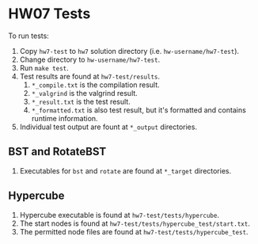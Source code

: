 # HW07 Tests

To run tests:

1. Copy `hw7-test` to `hw7` solution directory (i.e. `hw-username/hw7-test`).
1. Change directory to `hw-username/hw7-test`.
1. Run `make test`.
1. Test results are found at `hw7-test/results`. 
	1. `*_compile.txt` is the compilation result.
	1. `*_valgrind` is the valgrind result.
	1. `*_result.txt` is the test result.
	1. `*_formatted.txt` is also test result, but it's formatted and contains runtime information.
1. Individual test output are fount at `*_output` directories.

## BST and RotateBST

1. Executables for `bst` and `rotate` are found at `*_target` directories.

## Hypercube

1. Hypercube executable is found at `hw7-test/tests/hypercube`.
1. The start nodes is found at `hw7-test/tests/hypercube_test/start.txt`.
1. The permitted node files are found at `hw7-test/tests/hypercube_test`.